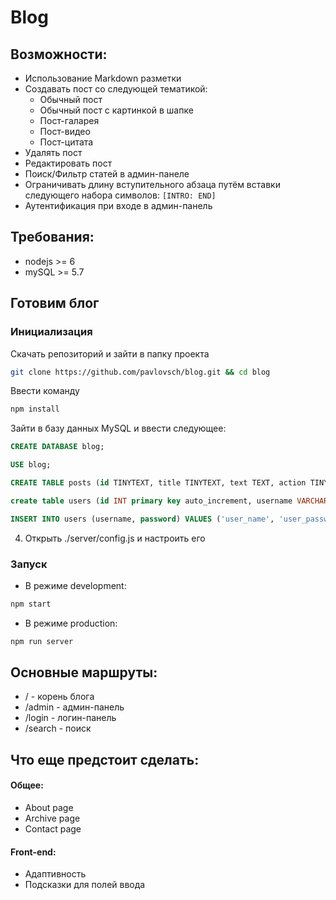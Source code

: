 # Blog

## Возможности:
* Использование Markdown разметки
* Создавать пост со следующей тематикой:
  * Обычный пост
  * Обычный пост с картинкой в шапке
  * Пост-галарея
  * Пост-видео
  * Пост-цитата
* Удалять пост
* Редактировать пост
* Поиск/Фильтр статей в админ-панеле
* Ограничивать длину вступительного абзаца путём вставки следующего набора символов: `[INTRO: END]`
* Аутентификация при входе в админ-панель

## Требования:
* nodejs >= 6
* mySQL >= 5.7

## Готовим блог
### Инициализация
Скачать репозиторий и зайти в папку проекта
```bash
git clone https://github.com/pavlovsch/blog.git && cd blog
```
Ввести команду
```bash
npm install
```
Зайти в базу данных MySQL и ввести следующее:
```sql
CREATE DATABASE blog;
```
```sql
USE blog;
```
```sql
CREATE TABLE posts (id TINYTEXT, title TINYTEXT, text TEXT, action TINYTEXT, date TINYTEXT, video TINYTEXT, quote TINYTEXT, picture TINYTEXT, hashtags TINYTEXT, gallery JSON);
```
```sql
create table users (id INT primary key auto_increment, username VARCHAR(100) unique, password VARCHAR(100));
```
```sql
INSERT INTO users (username, password) VALUES ('user_name', 'user_password');
```
4. Открыть ./server/config.js и настроить его

### Запуск
* В режиме development:
```bash
npm start
```
* В режиме production:
```bash
npm run server
```

## Основные маршруты:
* / - корень блога
* /admin - админ-панель
* /login - логин-панель
* /search - поиск

## Что еще предстоит сделать:

#### Общее:
* About page
* Archive page
* Contact page

#### Front-end:
* Адаптивность
* Подсказки для полей ввода
